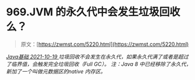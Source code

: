 <!--yml
category: 未分类
date: 0001-01-01 00:00:00
--->

# 969.JVM 的永久代中会发生垃圾回收么？

> 原文：[https://zwmst.com/5220.html](https://zwmst.com/5220.html)

   [ *Java基础* ](https://zwmst.com/java%e5%9f%ba%e7%a1%80)*[ <time datetime="2021-10-20T01:47:42+08:00"> 2021-10-19 </time> ](https://zwmst.com/5220.html)  垃圾回收不会发生在永久代，如果永久代满了或者是超过了临界值，会触发完全垃圾回收（Full GC）。
注：Java 8 中已经移除了永久代，新加了一个叫做元数据区的native 内存区。*